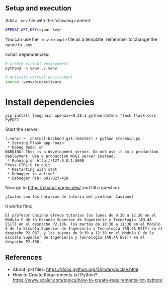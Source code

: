 ## Setup and execution

Add a `.env` file with the following content:

``` bash
OPENAI_API_KEY=<your key>
```

You can use the `.env.example` file as a template, remember to change the name to `.env`.

Install dependencies:

``` bash
# Create virtual environment
python3 -m venv ./.venv

# Activate virtual environment
source .venv/bin/activate
```

# Install dependencies

```
pip install langchain openai==0.28.1 python-dotenv flask flask-cors PyPDF2 
```

Start the server:

```
(.venv) ➜  chatull-backend git:(master) ✗ python src/main.py 
 * Serving Flask app 'main'
 * Debug mode: on
WARNING: This is a development server. Do not use it in a production deployment. Use a production WSGI server instead.
 * Running on http://127.0.0.1:5000
Press CTRL+C to quit
 * Restarting with stat
 * Debugger is active!
 * Debugger PIN: 691-027-428
```

Now go to <https://chatull.pages.dev/> and fill a question.

```
¿Cuales son los horarios de tutoría del profesor Casiano?
```

It works fine:

```
El profesor Casiano ofrece tutorías los lunes de 9:30 a 12:30 en el Módulo C de la Escuela Superior de Ingeniería y Tecnología (AN.4A ESIT) en el despacho P2.106, los martes de 10:30 a 11:30 en el Módulo A de la Escuela Superior de Ingeniería y Tecnología (AN.4A ESIT) en el despacho P2.037, y los jueves de 9:30 a 12:30 en el Módulo C de la Escuela Superior de Ingeniería y Tecnología (AN.4A ESIT) en el despacho P2.106.
```

## References

* About .pkl files: <https://docs.python.org/3/library/pickle.html>
* How to Create Requirements.txt Python?: <https://www.scaler.com/topics/how-to-create-requirements-txt-python/>
